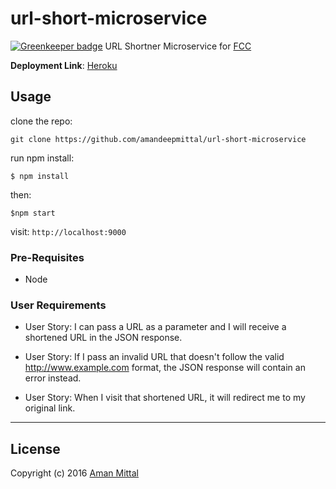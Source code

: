 # url-short-microservice

[![Greenkeeper badge](https://badges.greenkeeper.io/amandeepmittal/url-short-microservice.svg)](https://greenkeeper.io/)
URL Shortner Microservice for [FCC](https://www.freecodecamp.com)

**Deployment Link**: [Heroku](https://urlshort-fcc.herokuapp.com/new/http://twitter.com)

## Usage
clone the repo:

`git clone https://github.com/amandeepmittal/url-short-microservice`

run npm install:

`$ npm install`

then:

`$npm start`

visit: `http://localhost:9000`

### Pre-Requisites
- Node

### User Requirements

- User Story: I can pass a URL as a parameter and I will receive a shortened URL in the JSON response.

- User Story: If I pass an invalid URL that doesn't follow the valid http://www.example.com format, the JSON response will contain an error instead.

- User Story: When I visit that shortened URL, it will redirect me to my original link.

---

## License

Copyright (c) 2016 [Aman Mittal](http://amandeepmittal.github.io)